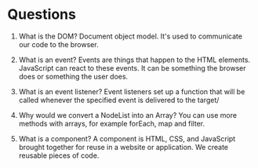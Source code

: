 # Questions

1. What is the DOM?
Document object model. It's used to communicate our code to the browser. 

2. What is an event?
Events are things that happen to the HTML elements. JavaScript can react to these events. It can be something the browser does or something the user does. 

3. What is an event listener?
Event listeners set up a function that will be called whenever the specified event is delivered to the target/ 

4. Why would we convert a NodeList into an Array?
You can use more methods with arrays, for example forEach, map and filter.

5. What is a component? 
A component is HTML, CSS, and JavaScript brought together for reuse in a website or application. We create reusable pieces of code. 
